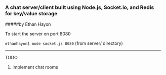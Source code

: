 ### A chat server/client built using Node.js, Socket.io, and Redis for key/value storage
#####by Ethan Hayon

To start the server on port 8080 

`ethanhayon$ node socket.js 8080` (from server/ directory)

***

TODO

1. Implement chat rooms